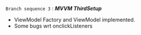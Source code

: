 
<code>Branch sequence 3</code> : <i><b>MVVM ThirdSetup</b></i>
* ViewModel Factory and ViewModel implemented. 
* Some bugs wrt onclickListeners
